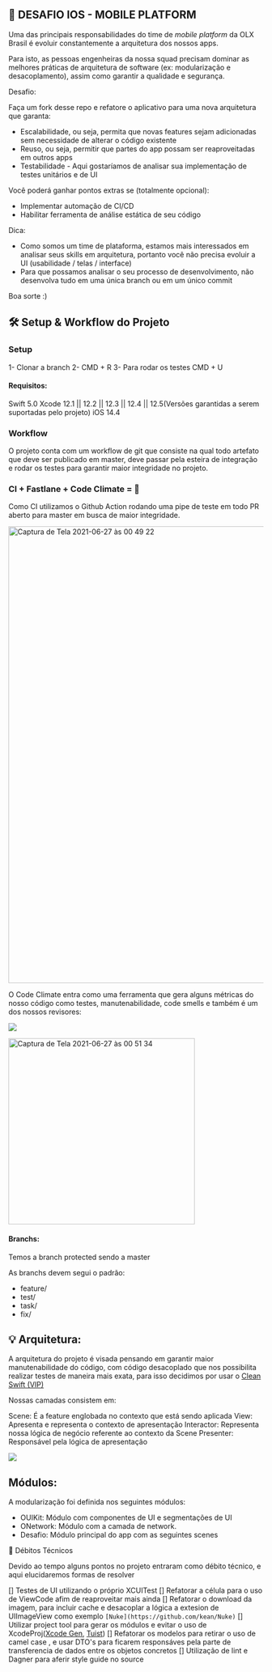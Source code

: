 ## 🧐 DESAFIO IOS - MOBILE PLATFORM

Uma das principais responsabilidades do time de *mobile platform* da OLX Brasil é evoluir constantemente a arquitetura dos nossos apps.

Para isto, as pessoas engenheiras da nossa squad precisam dominar as melhores práticas de arquitetura de software (ex: modularização e desacoplamento), assim como garantir a qualidade e segurança.

Desafio:

Faça um fork desse repo e refatore o aplicativo para uma nova arquitetura que garanta:

* Escalabilidade, ou seja, permita que novas features sejam adicionadas sem necessidade de alterar o código existente
* Reuso, ou seja, permitir que partes do app possam ser reaproveitadas em outros apps  
* Testabilidade - Aqui gostaríamos de analisar sua implementação de testes unitários e de UI 

Você poderá ganhar pontos extras se (totalmente opcional):

* Implementar automação de CI/CD
* Habilitar ferramenta de análise estática de seu código  

Dica:

* Como somos um time de plataforma, estamos mais interessados em analisar seus skills em arquitetura, portanto você não precisa evoluir a UI (usabilidade / telas / interface)
* Para que possamos analisar o seu processo de desenvolvimento, não desenvolva tudo em uma única branch ou em um único commit

Boa sorte :)
 
 ## 🛠 Setup & Workflow do Projeto
 
 ### Setup

1- Clonar a branch
2- CMD + R
3- Para rodar os testes CMD + U

#### Requisitos:

Swift 5.0
Xcode 12.1 || 12.2 || 12.3 || 12.4 || 12.5(Versões garantidas a serem suportadas pelo projeto)
iOS 14.4

 ### Workflow

 O projeto conta com um workflow de git que consiste na qual todo artefato que deve ser publicado em master, deve passar pela esteira de integração e rodar os testes para garantir maior integridade no projeto.

 ### CI + Fastlane + Code Climate = 💜 

 Como CI utilizamos o Github Action rodando uma pipe de teste em todo PR aberto para master em busca de maior integridade.

 <img width="903" alt="Captura de Tela 2021-06-27 às 00 49 22" src="https://user-images.githubusercontent.com/32227073/123532185-84dd1880-d6e1-11eb-89d5-b48954e9f8b3.png">

 O Code Climate entra como uma ferramenta que gera alguns métricas do nosso código como testes, manutenabilidade, code smells e também é um dos nossos revisores:

 <a href="https://codeclimate.com/github/ViniciusDeep/desafio-mobile-platform/maintainability"><img src="https://api.codeclimate.com/v1/badges/63c71574fd97656ca0df/maintainability" /></a>

 <img width="368" alt="Captura de Tela 2021-06-27 às 00 51 34" src="https://user-images.githubusercontent.com/32227073/123532223-d4234900-d6e1-11eb-989c-ccad153a5e2b.png">
 
 #### Branchs:
 
 Temos a branch protected sendo a master
 
 As branchs devem segui o padrão:
 
 * feature/
 * test/
 * task/
 * fix/


 ## 💡 Arquitetura:

 A arquitetura do projeto é visada pensando em garantir maior manutenabilidade do código, com código desacoplado que nos possibilita realizar testes de maneira mais exata, para isso decidimos por usar o [Clean Swift (VIP)](https://clean-swift.com/handbook/)

 Nossas camadas consistem em:

 Scene: É a feature englobada no contexto que está sendo aplicada
 View: Apresenta e representa o contexto de apresentação
 Interactor: Representa nossa lógica de negócio referente ao contexto da Scene
 Presenter: Responsável pela lógica de apresentação


 ![](https://zonneveld.dev/wp-content/uploads/2019/05/VIP-CleanSwift-cycle.png)

 ## Módulos:

 A modularização foi definida nos seguintes módulos:

 - OUIKit: Módulo com componentes de UI e segmentações de UI
 - ONetwork: Módulo com a camada de network.
 - Desafio: Módulo principal do app com as seguintes scenes

🔖 Débitos Técnicos

Devido ao tempo alguns pontos no projeto entraram como débito técnico, e aqui elucidaremos formas de resolver 

[] Testes de UI utilizando o próprio XCUITest
[] Refatorar a célula para o uso de ViewCode afim de reaproveitar mais ainda
[] Refatorar o download da imagem, para incluir cache e desacoplar a lógica a extesion de UIImageView como exemplo `[Nuke](https://github.com/kean/Nuke)`
[] Utilizar project tool para gerar os módulos e evitar o uso de XcodeProj([Xcode Gen](https://github.com/yonaskolb/XcodeGen), [Tuist](https://tuist.io/))
[] Refatorar os modelos para retirar o uso de camel case , e usar DTO's para ficarem responsáves pela parte de transferencia de dados entre os objetos concretos
[] Utilização de lint e Dagner para aferir style  guide no source


